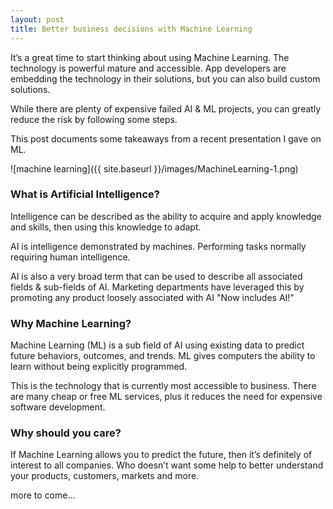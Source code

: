 ```yaml
---
layout: post
title: Better business decisions with Machine Learning
---
```


It’s a great time to start thinking about using Machine Learning. The technology is powerful mature and accessible. App developers are embedding the technology in their solutions, but you can also build custom solutions. 

While there are plenty of expensive failed AI & ML projects, you can greatly reduce the risk by following some steps.

This post documents some takeaways from a recent presentation I gave on ML.

![machine learning]({{ site.baseurl }}/images/MachineLearning-1.png)

### What is Artificial Intelligence?

Intelligence can be described as the ability to acquire and apply knowledge and skills, then using this knowledge to adapt.

AI is intelligence demonstrated by machines. Performing tasks normally requiring human intelligence. 

AI is also a very broad term that can be used to describe all associated fields & sub-fields of AI. Marketing departments have leveraged this by promoting any product loosely associated with AI  "Now includes AI!"

### Why Machine Learning?

Machine Learning (ML) is a sub field of AI using existing data to predict future behaviors, outcomes, and trends. ML gives computers the ability to learn without being explicitly programmed.

This is the technology that is currently most accessible to business. There are many cheap or free ML services, plus it reduces the need for expensive software development.

### Why should you care? 

If Machine Learning allows you to predict the future, then it’s definitely of interest to all companies. Who doesn’t want some help to better understand your products, customers, markets and more.

more to come...